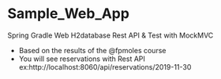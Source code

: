 # Sample_Web_App
Spring Gradle Web H2database Rest API & Test with MockMVC

* Based on the results of the @fpmoles course
* You will see reservations with  Rest API ex:http://localhost:8060/api/reservations/2019-11-30
